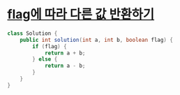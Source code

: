 # [flag에 따라 다른 값 반환하기](https://school.programmers.co.kr/learn/courses/30/lessons/181933)
```java
class Solution {
    public int solution(int a, int b, boolean flag) {
        if (flag) {
            return a + b;
        } else {
            return a - b;
        }
    }
}
```
